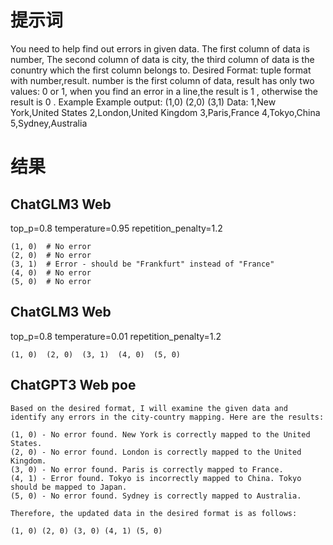 # 提示词
You need to help find out errors in given data. The first column of data is number, The second column of data is city, the third column of data is the conuntry which the first column belongs to.
Desired Format: tuple format with number,result. number is the first column of data, result has only two values: 0 or 1, when you find an error in a line,the result is 1 , otherwise the result is 0 .
Example Example output: (1,0) (2,0) (3,1)
Data:
1,New York,United States
2,London,United Kingdom
3,Paris,France
4,Tokyo,China
5,Sydney,Australia

# 结果
## ChatGLM3 Web 
top_p=0.8  temperature=0.95 repetition_penalty=1.2
```
(1, 0)  # No error
(2, 0)  # No error
(3, 1)  # Error - should be "Frankfurt" instead of "France"
(4, 0)  # No error
(5, 0)  # No error
```

## ChatGLM3 Web 
top_p=0.8  temperature=0.01 repetition_penalty=1.2
```
(1, 0)  (2, 0)  (3, 1)  (4, 0)  (5, 0)
```

## ChatGPT3 Web poe
```
Based on the desired format, I will examine the given data and identify any errors in the city-country mapping. Here are the results:

(1, 0) - No error found. New York is correctly mapped to the United States.
(2, 0) - No error found. London is correctly mapped to the United Kingdom.
(3, 0) - No error found. Paris is correctly mapped to France.
(4, 1) - Error found. Tokyo is incorrectly mapped to China. Tokyo should be mapped to Japan.
(5, 0) - No error found. Sydney is correctly mapped to Australia.

Therefore, the updated data in the desired format is as follows:

(1, 0) (2, 0) (3, 0) (4, 1) (5, 0)
```
